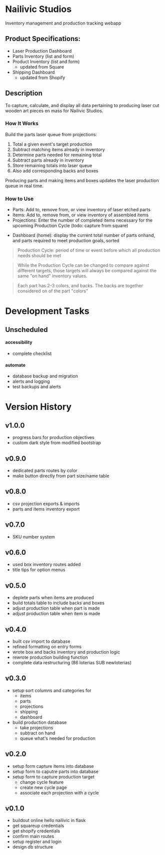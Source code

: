 # Nailivic Studios
Inventory management and production tracking webapp

## Product Specifications:
- Laser Production Dashboard
- Parts Inventory (list and form)
- Product Inventory (list and form)
    - updated from Square
- Shipping Dashboard
    - updated from Shopify

## Description
To capture, calculate, and display all data pertaining to producing laser cut wooden art pieces en mass for Nailivic Studios.

### How It Works
Build the parts laser queue from projections:

1. Total a given event's target production
2. Subtract matching items already in inventory
3. Determine parts needed for remaining total
4. Subtract parts already in inventory
5. Store remaining totals into laser queue
6. Also add corresponding backs and boxes

Producing parts and making items and boxes updates the laser production queue in real time.


### How to Use
- Parts: Add to, remove from, or view inventory of laser etched parts
- Items: Add to, remove from, or view inventory of assembled items 
- Projections: Enter the number of completed items necessary for the upcoming Production Cycle (todo: capture from square)
<!-- - Shipping: #TODO (todo: update from shopify) -->
- Dashboard (home): display the current total number of parts onhand, and parts required to meet production goals, sorted

> Production Cycle: period of time or event before which all production needs should be met

> While the Production Cycle can be changed to compare against different targets, those targets will always be compared against the same "on hand" inventory values.

> Each part has 2-3 colors, and backs. The backs are together considered on of the part "colors"

# Development Tasks

## Unscheduled
#### accessibility
- complete checklist
#### automate
- database backup and migration
- alerts and logging
- test backups and alerts


# Version History

## v1.0.0
- progress bars for production objectives 
- custom dark style from modified bootstrap

## v0.9.0
- dedicated parts routes by color
- make button directly from part size/name table

## v0.8.0
- csv projection exports & imports
- parts and items inventory export

## v0.7.0
- SKU number system

## v0.6.0
- used box inventory routes added
- title tips for option menus

## v0.5.0
- deplete parts when items are produced
- build totals table to include backs and boxes
- adjust production table when part is made
- adjust production table when item is made

## v0.4.0
- built csv import to database
- refined formatting on entry forms
- wrote box and backs inventory and production logic
- rewrote production building function
- complete data restructuring (86 loterias SUB newloterias)

## v0.3.0
- setup sort columns and categories for
    - items
    - parts
    - projections
    - shipping
    - dashboard
- build production database
    - take projections
    - subtract on hand
    - queue what's needed for production

## v0.2.0
- setup form capture items into database
- setup form to caputre parts into database
- setup form to capture production target
    - change cycle feature
    - create new cycle page
    - associate each projection with a cycle

## v0.1.0
- buildout online hello nailivic in flask
- get squareup credentials
- get shopify credentials
- confirm main routes
- setup register and login
- design db structure
